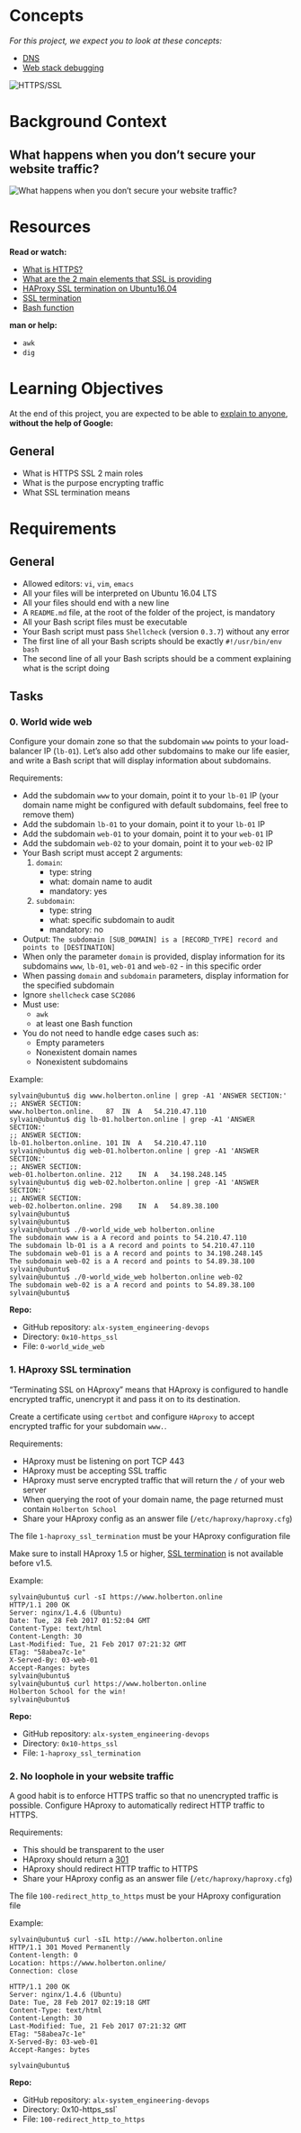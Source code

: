 # Concepts

*For this project, we expect you to look at these concepts:*

- [DNS](https://intranet.alxswe.com/concepts/12)
- [Web stack debugging](https://intranet.alxswe.com/concepts/68)

![HTTPS/SSL](images/https_ssl.png)

# Background Context

## What happens when you don’t secure your website traffic?
![What happens when you don’t secure your website traffic?](images/unsecure_website.gif)

# Resources

**Read or watch:**
- [What is HTTPS?](https://www.instantssl.com/http-vs-https)
- [What are the 2 main elements that SSL is providing](https://www.sslshopper.com/why-ssl-the-purpose-of-using-ssl-certificates.html)
- [HAProxy SSL termination on Ubuntu16.04](https://docs.ionos.com/cloud)
- [SSL termination](https://en.wikipedia.org/wiki/TLS_termination_proxy)
- [Bash function](https://tldp.org/LDP/abs/html/complexfunct.html)

**man or help:**
- `awk`
- `dig`

# Learning Objectives
At the end of this project, you are expected to be able to [explain to anyone](https://fs.blog/feynman-learning-technique/), **without the help of Google:**

## General
- What is HTTPS SSL 2 main roles
- What is the purpose encrypting traffic
- What SSL termination means

# Requirements
## General
- Allowed editors: `vi`, `vim`, `emacs`
- All your files will be interpreted on Ubuntu 16.04 LTS
- All your files should end with a new line
- A `README.md` file, at the root of the folder of the project, is mandatory
- All your Bash script files must be executable
- Your Bash script must pass `Shellcheck` (version `0.3.7`) without any error
- The first line of all your Bash scripts should be exactly `#!/usr/bin/env bash`
- The second line of all your Bash scripts should be a comment explaining what is the script doing

## Tasks

### 0. World wide web

Configure your domain zone so that the subdomain `www` points to your load-balancer IP (`lb-01`). Let’s also add other subdomains to make our life easier, and write a Bash script that will display information about subdomains.

Requirements:
- Add the subdomain `www` to your domain, point it to your `lb-01` IP (your domain name might be configured with default subdomains, feel free to remove them)
- Add the subdomain `lb-01` to your domain, point it to your `lb-01` IP
- Add the subdomain `web-01` to your domain, point it to your `web-01` IP
- Add the subdomain `web-02` to your domain, point it to your `web-02` IP
- Your Bash script must accept 2 arguments:
	1. `domain`:
		- type: string
		- what: domain name to audit
		- mandatory: yes
	2. `subdomain`:
		- type: string
		- what: specific subdomain to audit
		- mandatory: no
- Output: `The subdomain [SUB_DOMAIN] is a [RECORD_TYPE] record and points to [DESTINATION]`
- When only the parameter `domain` is provided, display information for its subdomains `www`, `lb-01`, `web-01` and `web-02` - in this specific order
- When passing `domain` and `subdomain` parameters, display information for the specified subdomain
- Ignore `shellcheck` case `SC2086`
- Must use:
	- `awk`
	- at least one Bash function
- You do not need to handle edge cases such as:
	- Empty parameters
	- Nonexistent domain names
	- Nonexistent subdomains

Example:

```
sylvain@ubuntu$ dig www.holberton.online | grep -A1 'ANSWER SECTION:'
;; ANSWER SECTION:
www.holberton.online.   87  IN  A   54.210.47.110
sylvain@ubuntu$ dig lb-01.holberton.online | grep -A1 'ANSWER SECTION:'
;; ANSWER SECTION:
lb-01.holberton.online. 101 IN  A   54.210.47.110
sylvain@ubuntu$ dig web-01.holberton.online | grep -A1 'ANSWER SECTION:'
;; ANSWER SECTION:
web-01.holberton.online. 212    IN  A   34.198.248.145
sylvain@ubuntu$ dig web-02.holberton.online | grep -A1 'ANSWER SECTION:'
;; ANSWER SECTION:
web-02.holberton.online. 298    IN  A   54.89.38.100
sylvain@ubuntu$
sylvain@ubuntu$
sylvain@ubuntu$ ./0-world_wide_web holberton.online
The subdomain www is a A record and points to 54.210.47.110
The subdomain lb-01 is a A record and points to 54.210.47.110
The subdomain web-01 is a A record and points to 34.198.248.145
The subdomain web-02 is a A record and points to 54.89.38.100
sylvain@ubuntu$
sylvain@ubuntu$ ./0-world_wide_web holberton.online web-02
The subdomain web-02 is a A record and points to 54.89.38.100
sylvain@ubuntu$
```

**Repo:**
- GitHub repository: `alx-system_engineering-devops`
- Directory: `0x10-https_ssl`
- File: `0-world_wide_web`

### 1. HAproxy SSL termination

“Terminating SSL on HAproxy” means that HAproxy is configured to handle encrypted traffic, unencrypt it and pass it on to its destination.

Create a certificate using `certbot` and configure `HAproxy` to accept encrypted traffic for your subdomain `www.`.

Requirements:
- HAproxy must be listening on port TCP 443
- HAproxy must be accepting SSL traffic
- HAproxy must serve encrypted traffic that will return the `/` of your web server
- When querying the root of your domain name, the page returned must contain `Holberton School`
- Share your HAproxy config as an answer file (`/etc/haproxy/haproxy.cfg`)

The file `1-haproxy_ssl_termination` must be your HAproxy configuration file

Make sure to install HAproxy 1.5 or higher, [SSL termination](https://intranet.alxswe.com/rltoken/CKUICfppIWI6UC0coEMB8g) is not available before v1.5.

Example:

```
sylvain@ubuntu$ curl -sI https://www.holberton.online
HTTP/1.1 200 OK
Server: nginx/1.4.6 (Ubuntu)
Date: Tue, 28 Feb 2017 01:52:04 GMT
Content-Type: text/html
Content-Length: 30
Last-Modified: Tue, 21 Feb 2017 07:21:32 GMT
ETag: "58abea7c-1e"
X-Served-By: 03-web-01
Accept-Ranges: bytes
sylvain@ubuntu$
sylvain@ubuntu$ curl https://www.holberton.online
Holberton School for the win!
sylvain@ubuntu$
```

**Repo:**
- GitHub repository: `alx-system_engineering-devops`
- Directory: `0x10-https_ssl`
- File: `1-haproxy_ssl_termination`

### 2. No loophole in your website traffic

A good habit is to enforce HTTPS traffic so that no unencrypted traffic is possible. Configure HAproxy to automatically redirect HTTP traffic to HTTPS.

Requirements:
- This should be transparent to the user
- HAproxy should return a [301](https://intranet.alxswe.com/rltoken/yGdTSvZAzHMnDEhalTjNUw)
- HAproxy should redirect HTTP traffic to HTTPS
- Share your HAproxy config as an answer file (`/etc/haproxy/haproxy.cfg`)

The file `100-redirect_http_to_https` must be your HAproxy configuration file

Example:

```
sylvain@ubuntu$ curl -sIL http://www.holberton.online
HTTP/1.1 301 Moved Permanently
Content-length: 0
Location: https://www.holberton.online/
Connection: close

HTTP/1.1 200 OK
Server: nginx/1.4.6 (Ubuntu)
Date: Tue, 28 Feb 2017 02:19:18 GMT
Content-Type: text/html
Content-Length: 30
Last-Modified: Tue, 21 Feb 2017 07:21:32 GMT
ETag: "58abea7c-1e"
X-Served-By: 03-web-01
Accept-Ranges: bytes

sylvain@ubuntu$
```

**Repo:**
- GitHub repository: `alx-system_engineering-devops`
- Directory: 0x10-https_ssl`
- File: `100-redirect_http_to_https`
